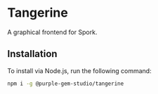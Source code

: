 # Tangerine

A graphical frontend for Spork.

## Installation

To install via Node.js, run the following command:

```sh
npm i -g @purple-gem-studio/tangerine
```
